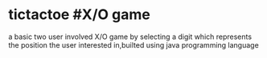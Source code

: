 # tictactoe #X/O game
a basic two user involved X/O game by selecting a digit which represents the position the user interested in,builted using java programming language
